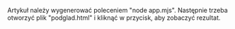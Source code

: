 Artykuł należy wygenerować poleceniem "node app.mjs". Następnie trzeba otworzyć plik "podglad.html" i kliknąć w przycisk, aby zobaczyć rezultat.
